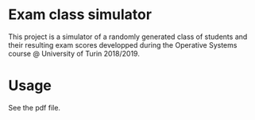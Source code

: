 # Exam class simulator
This project is a simulator of a randomly generated class of students and their resulting exam scores developped during the Operative Systems course @ University of Turin 2018/2019.

# Usage
See the pdf file.
